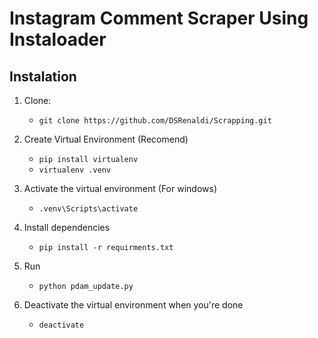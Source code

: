 # Instagram Comment Scraper Using Instaloader

## Instalation
1. Clone: 
    - `git clone https://github.com/DSRenaldi/Scrapping.git`

2. Create Virtual Environment (Recomend) <br/>
    - `pip install virtualenv`
    - `virtualenv .venv`

3. Activate the virtual environment (For windows)
    - `.venv\Scripts\activate`

4. Install dependencies
    - `pip install -r requirments.txt`

5. Run
    - `python pdam_update.py`

6. Deactivate the virtual environment when you're done
    - `deactivate`